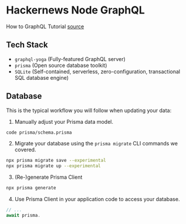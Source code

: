 # Hackernews Node GraphQL

How to GraphQL Tutorial [source](https://www.howtographql.com/graphql-js/0-introduction/)

## Tech Stack

- `graphql-yoga` (Fully-featured GraphQL server)
- `prisma` (Open source database toolkit)
- `SQLite` (Self-contained, serverless, zero-configuration, transactional SQL database engine)

## Database

This is the typical workflow you will follow when updating your data:

1. Manually adjust your Prisma data model.

```sh
code prisma/schema.prisma
```

2. Migrate your database using the `prisma migrate` CLI commands we covered.

```sh
npx prisma migrate save --experimental
npx prisma migrate up --experimental
```

3. (Re-)generate Prisma Client

```sh
npx prisma generate
```

4. Use Prisma Client in your application code to access your database.

```js
// ...
await prisma.
```
